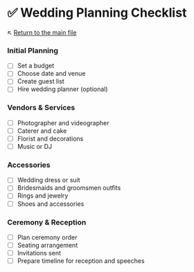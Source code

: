 # ✅ Wedding Planning Checklist

↖️ [Return to the main file](../README.md)

### Initial Planning

- [ ] Set a budget
- [ ] Choose date and venue
- [ ] Create guest list
- [ ] Hire wedding planner (optional)

### Vendors & Services

- [ ] Photographer and videographer
- [ ] Caterer and cake
- [ ] Florist and decorations
- [ ] Music or DJ

### Accessories

- [ ] Wedding dress or suit
- [ ] Bridesmaids and groomsmen outfits
- [ ] Rings and jewelry
- [ ] Shoes and accessories

### Ceremony & Reception

- [ ] Plan ceremony order
- [ ] Seating arrangement
- [ ] Invitations sent
- [ ] Prepare timeline for reception and speeches